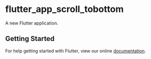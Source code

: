 # flutter_app_scroll_tobottom

A new Flutter application.

## Getting Started

For help getting started with Flutter, view our online
[documentation](https://flutter.io/).
